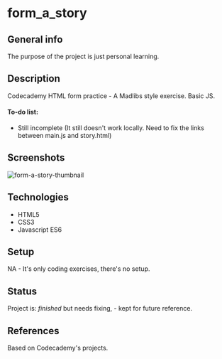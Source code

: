 # form_a_story

## General info
The purpose of the project is just personal learning. 

## Description
Codecademy HTML form practice - A Madlibs style exercise. Basic JS.

#### To-do list:
* Still incomplete (It still doesn't work locally. Need to fix the links between main.js and story.html)

## Screenshots
<img src='https://i.postimg.cc/wtndG4nH/form-a-story-thumbnail.png' border='0' alt='form-a-story-thumbnail'/>

## Technologies
* HTML5
* CSS3
* Javascript ES6

## Setup
NA - It's only coding exercises, there's no setup.

## Status
Project is:  _finished_ but needs fixing, - kept for future reference.

## References
Based on Codecademy's projects.


